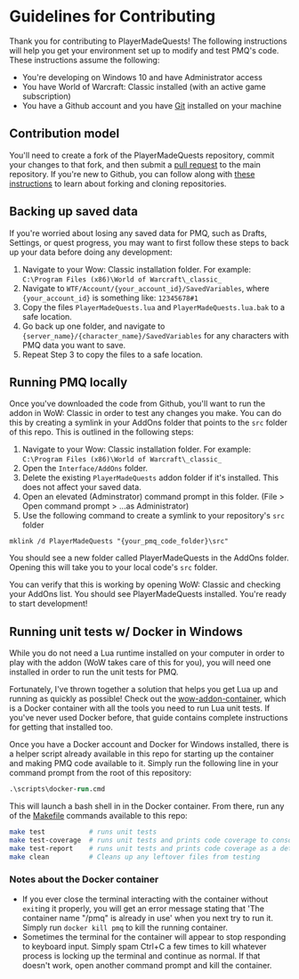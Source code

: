# Guidelines for Contributing

Thank you for contributing to PlayerMadeQuests! The following instructions will help you get your environment set up to modify and test PMQ's code. These instructions assume the following:

* You're developing on Windows 10 and have Administrator access
* You have World of Warcraft: Classic installed (with an active game subscription)
* You have a Github account and you have [Git](https://gitforwindows.org/) installed on your machine

## Contribution model

You'll need to create a fork of the PlayerMadeQuests repository, commit your changes to that fork, and then submit a [pull request](https://github.com/runeberry/PlayerMadeQuests/compare) to the main repository. If you're new to Github, you can follow along with [these instructions](https://docs.github.com/en/github/getting-started-with-github/fork-a-repo) to learn about forking and cloning repositories.

## Backing up saved data

If you're worried about losing any saved data for PMQ, such as Drafts, Settings, or quest progress, you may want to first follow these steps to back up your data before doing any development:

1. Navigate to your Wow: Classic installation folder. For example: `C:\Program Files (x86)\World of Warcraft\_classic_`
2. Navigate to `WTF/Account/{your_account_id}/SavedVariables`, where `{your_account_id}` is something like: `12345678#1`
3. Copy the files `PlayerMadeQuests.lua` and `PlayerMadeQuests.lua.bak` to a safe location.
4. Go back up one folder, and navigate to `{server_name}/{character_name}/SavedVariables` for any characters with PMQ data you want to save.
5. Repeat Step 3 to copy the files to a safe location.

## Running PMQ locally

Once you've downloaded the code from Github, you'll want to run the addon in WoW: Classic in order to test any changes you make. You can do this by creating a symlink in your AddOns folder that points to the `src` folder of this repo. This is outlined in the following steps:

1. Navigate to your Wow: Classic installation folder. For example: `C:\Program Files (x86)\World of Warcraft\_classic_`
2. Open the `Interface/AddOns` folder.
3. Delete the existing `PlayerMadeQuests` addon folder if it's installed. This does not affect your saved data.
4. Open an elevated (Adminstrator) command prompt in this folder. (File > Open command prompt > ...as Administrator)
5. Use the following command to create a symlink to your repository's `src` folder

```
mklink /d PlayerMadeQuests "{your_pmq_code_folder}\src"
```

You should see a new folder called PlayerMadeQuests in the AddOns folder. Opening this will take you to your local code's `src` folder.

You can verify that this is working by opening WoW: Classic and checking your AddOns list. You should see PlayerMadeQuests installed. You're ready to start development!

## Running unit tests w/ Docker in Windows

While you do not need a Lua runtime installed on your computer in order to play with the addon (WoW takes care of this for you), you will need one installed in order to run the unit tests for PMQ.

Fortunately, I've thrown together a solution that helps you get Lua up and running as quickly as possible! Check out the [wow-addon-container](https://github.com/runeberry/wow-addon-container), which is a Docker container with all the tools you need to run Lua unit tests. If you've never used Docker before, that guide contains complete instructions for getting that installed too.

Once you have a Docker account and Docker for Windows installed, there is a helper script already available in this repo for starting up the container and making PMQ code available to it. Simply run the following line in your command prompt from the root of this repository:

```ps
.\scripts\docker-run.cmd
```

This will launch a bash shell in in the Docker container. From there, run any of the [Makefile](/Makefile) commands available to this repo:

```bash
make test           # runs unit tests
make test-coverage  # runs unit tests and prints code coverage to console
make test-report    # runs unit tests and prints code coverage as a detailed HTML report
make clean          # Cleans up any leftover files from testing
```

### Notes about the Docker container

* If you ever close the terminal interacting with the container without `exit`ing it properly, you will get an error message stating that 'The container name "/pmq" is already in use' when you next try to run it. Simply run `docker kill pmq` to kill the running container.
* Sometimes the terminal for the container will appear to stop responding to keyboard input. Simply spam Ctrl+C a few times to kill whatever process is locking up the terminal and continue as normal. If that doesn't work, open another command prompt and kill the container.